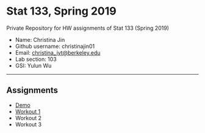 # Stat 133, Spring 2019

Private Repository for HW assignments of Stat 133 (Spring 2019)

- Name: Christina Jin
- Github username: christinajin01
- Email: christina_jyt@berkeley.edu
- Lab section: 103
- GSI: Yulun Wu

-----

## Assignments

- [Demo](demo)
- [Workout 1](workout1)
- Workout 2
- Workout 3


